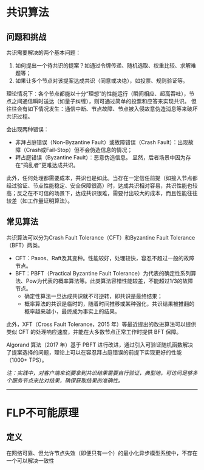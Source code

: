 # 共识算法
## 问题和挑战
共识需要解决的两个基本问题：
1. 如何提出一个待共识的提案？如通过令牌传递、随机选取、权重比较、求解难题等；
2. 如果让多个节点对该提案达成共识（同意或决绝），如投票、规则验证等。

理论情况下：各个节点都能以十分“理想”的性能运行（瞬间相应、超高吞吐），节点之间通信瞬时送达（如量子纠缠），则可通过简单的投票和应答来实现共识。
但往往会有如下情况发生：通信中断、节点故障、节点被入侵故意伪造消息等来破坏共识过程。

会出现两种错误：
- 非拜占庭错误（Non-Byzantine Fault）或故障错误（Crash Fault）：出现故障（Crash或Fail-Stop）但不会伪造信息的情况；
- 拜占庭错误（Byzantine Fault）：恶意伪造信息。
显然，后者场景中因为存在“捣乱者”更难达成共识。


此外，任何处理都需要成本，共识也是如此。当存在一定信任前提（如接入节点都经过验证、节点性能稳定、安全保障很高）时，达成共识相对容易，共识性能也较高；反之在不可信的场景下，达成共识很难，需要付出较大的成本，而且性能往往较差（如工作量证明算法）。

## 常见算法
共识算法可以分为Crash Fault Tolerance（CFT）和Byzantine Fault Tolerance（BFT）两类。

- CFT：Paxos、Raft及其变种。性能较好，处理较快，容忍不超过一般的故障节点。
- BFT：PBFT（Practical Byzantine Fault Tolerance）为代表的确定性系列算法、Pow为代表的概率算法等。此类算法容错性能较差，不能超过1/3的故障节点。
	- 确定性算法一旦达成共识就不可逆转，即共识是最终结果；
	- 概率算法的共识是临时的，随着时间推移或某种强化，共识结果被推翻的概率越来越小，最终成为事实上的结果。

此外，XFT（Cross Fault Tolerance，2015 年）等最近提出的改进算法可以提供类似 CFT 的处理响应速度，并能在大多数节点正常工作时提供 BFT 保障。

Algorand 算法（2017 年）基于 PBFT 进行改进，通过引入可验证随机函数解决了提案选择的问题，理论上可以在容忍拜占庭错误的前提下实现更好的性能（1000+ TPS）。

_注：实践中，对客户端来说要拿到共识结果需要自行验证，典型地，可访问足够多个服务节点来比对结果，确保获取结果的准确性。_

---

# FLP不可能原理

## 定义
在网络可靠、但允许节点失效（即便只有一个）的最小化异步模型系统中，不存在一个可以解决一致性